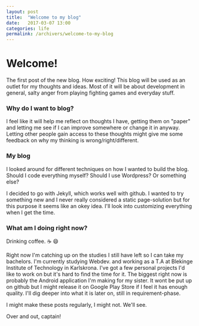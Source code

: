 ```yaml
---
layout: post
title:  "Welcome to my blog"
date:   2017-03-07 13:00
categories: life
permalink: /archivers/welcome-to-my-blog
---
```


# Welcome!
The first post of the new blog. How exciting! This blog
will be used as an outlet for my thoughts and ideas. Most of it will
be about development in general, salty anger from playing fighting games
and everyday stuff.

### Why do I want to blog?
I feel like it will help me reflect on thoughts I have, getting them on "paper"
and letting me see if I can improve somewhere or change it in anyway. Letting other
people gain access to these thoughts might give me some feedback on why my thinking is
wrong/right/different.

### My blog
I looked around for different techniques on how I wanted to build the blog. Should I code
everything myself? Should I use Wordpress? Or something else?

I decided to go with Jekyll, which works well with github. I wanted to try something new and
I never really considered a static page-solution but for this purpose it seems like an okey
idea. I'll look into customizing everything when I get the time.

### What am I doing right now?
Drinking coffee. :coffee: :smile:

Right now I'm catching up on the studies I still have left so I can take my bachelors. I'm currently
studying Webdev. and working as a T.A at Blekinge Institute of Technology in Karlskrona. I've got a few
personal projects I'd like to work on but it's hard to find the time for it. The biggest right now is
probably the Android application I'm making for my sister. It wont be put up on github but I might release
it on Google Play Store if I feel it has enough quality. I'll dig deeper into what it is later on, still in
requirement-phase.

I might make these posts regularly, I might not. We'll see.

Over and out, captain!
